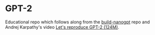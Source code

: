 # GPT-2 

Educational repo which follows along from the [build-nanogpt](https://github.com/karpathy/build-nanogpt) repo and Andrej Karpathy's video [Let's reproduce GPT-2 (124M)](https://www.youtube.com/watch?v=l8pRSuU81PU&feature=youtu.be).